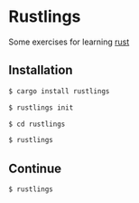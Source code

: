 # Rustlings

Some exercises for learning [rust](https://www.rust-lang.org/learn)

## Installation
```sh
$ cargo install rustlings
```
```sh
$ rustlings init
```
```sh
$ cd rustlings
```
```sh
$ rustlings
```

## Continue
```sh
$ rustlings
```
